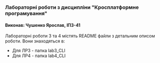 ﻿### Лабораторні роботи з дисципліни "Кросплатформне програмування"
#### Виконав: Чушенко Ярослав, ІПЗ-41

Лабораторні роботи 3 та 4 містять README файли з детальним описом роботи.
Вони знаходяться в:
- Для ЛР3 - папка lab3_CLI
- Для ЛР4 - папка lab4_CLI
